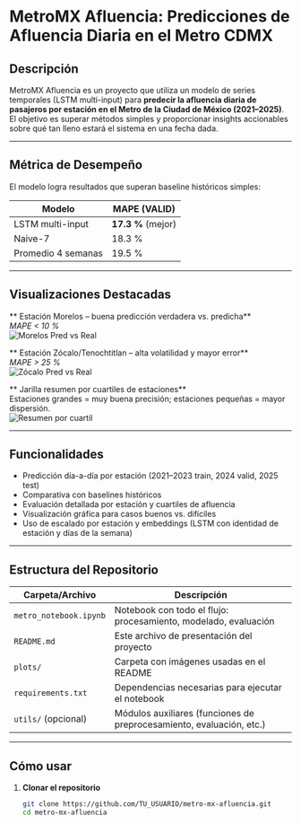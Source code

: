 # MetroMX Afluencia: Predicciones de Afluencia Diaria en el Metro CDMX

##  Descripción

MetroMX Afluencia es un proyecto que utiliza un modelo de series temporales (LSTM multi-input) para **predecir la afluencia diaria de pasajeros por estación en el Metro de la Ciudad de México (2021–2025)**. El objetivo es superar métodos simples y proporcionar insights accionables sobre qué tan lleno estará el sistema en una fecha dada.

---

##  Métrica de Desempeño

El modelo logra resultados que superan baseline históricos simples:

| Modelo              | MAPE (VALID)        |
|---------------------|---------------------|
| LSTM multi-input    | **17.3 %** (mejor)  |
| Naive-7             | 18.3 %              |
| Promedio 4 semanas  | 19.5 %              |

---

##  Visualizaciones Destacadas

** Estación Morelos – buena predicción verdadera vs. predicha**  
*MAPE < 10 %*  
![Morelos Pred vs Real](ruta/a/your_plot_morelos.png)

** Estación Zócalo/Tenochtitlan – alta volatilidad y mayor error**  
*MAPE > 25 %*  
![Zócalo Pred vs Real](ruta/a/your_plot_zocalo.png)

** Jarilla resumen por cuartiles de estaciones**  
Estaciones grandes = muy buena precisión; estaciones pequeñas = mayor dispersión.  
![Resumen por cuartil](ruta/a/your_quartile_summary_plot.png)

---

##  Funcionalidades

- Predicción día-a-día por estación (2021–2023 train, 2024 valid, 2025 test)  
- Comparativa con baselines históricos  
- Evaluación detallada por estación y cuartiles de afluencia  
- Visualización gráfica para casos buenos vs. difíciles  
- Uso de escalado por estación y embeddings (LSTM con identidad de estación y días de la semana)

---

##  Estructura del Repositorio

| Carpeta/Archivo                    | Descripción |
|-----------------------------------|-------------|
| `metro_notebook.ipynb`            | Notebook con todo el flujo: procesamiento, modelado, evaluación |
| `README.md`                       | Este archivo de presentación del proyecto |
| `plots/`                          | Carpeta con imágenes usadas en el README |
| `requirements.txt`                | Dependencias necesarias para ejecutar el notebook |
| `utils/` (opcional)               | Módulos auxiliares (funciones de preprocesamiento, evaluación, etc.) |

---

##  Cómo usar

1. **Clonar el repositorio**  
   ```bash
   git clone https://github.com/TU_USUARIO/metro-mx-afluencia.git
   cd metro-mx-afluencia
